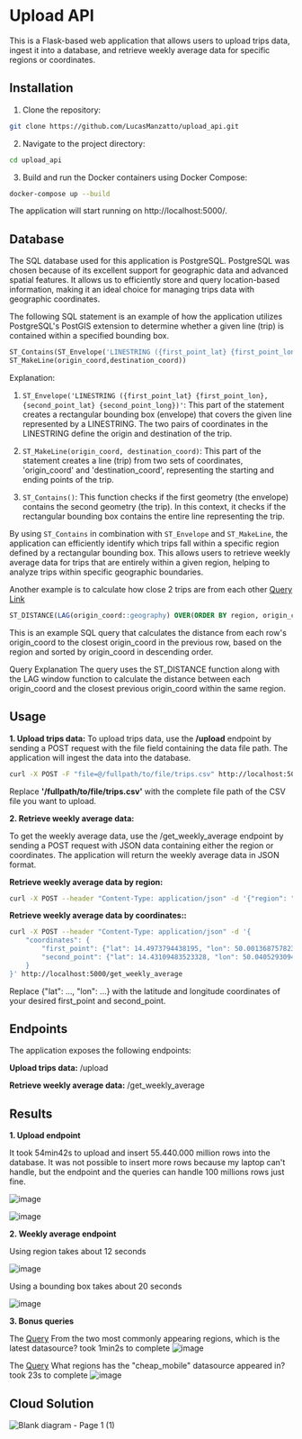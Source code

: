 # Upload API

This is a Flask-based web application that allows users to upload trips data, ingest it into a database, and retrieve weekly average data for specific regions or coordinates.

## Installation
1. Clone the repository:

```bash
git clone https://github.com/LucasManzatto/upload_api.git
```

2. Navigate to the project directory:
```bash
cd upload_api
```

3. Build and run the Docker containers using Docker Compose:

```bash
docker-compose up --build
```
The application will start running on http://localhost:5000/.

## Database
The SQL database used for this application is PostgreSQL. PostgreSQL was chosen because of its excellent support for geographic data and advanced spatial features. It allows us to efficiently store and query location-based information, making it an ideal choice for managing trips data with geographic coordinates.

The following SQL statement is an example of how the application utilizes PostgreSQL's PostGIS extension to determine whether a given line (trip) is contained within a specified bounding box.

```sql
ST_Contains(ST_Envelope('LINESTRING ({first_point_lat} {first_point_lon}, {second_point_lat} {second_point_long})'),
ST_MakeLine(origin_coord,destination_coord))
```

Explanation:

1. `ST_Envelope('LINESTRING ({first_point_lat} {first_point_lon}, {second_point_lat} {second_point_long})'`: This part of the statement creates a rectangular bounding box (envelope) that covers the given line represented by a LINESTRING. The two pairs of coordinates in the LINESTRING define the origin and destination of the trip.

2. `ST_MakeLine(origin_coord, destination_coord)`: This part of the statement creates a line (trip) from two sets of coordinates, 'origin_coord' and 'destination_coord', representing the starting and ending points of the trip.

3. `ST_Contains()`: This function checks if the first geometry (the envelope) contains the second geometry (the trip). In this context, it checks if the rectangular bounding box contains the entire line representing the trip.

By using `ST_Contains` in combination with `ST_Envelope` and `ST_MakeLine`, the application can efficiently identify which trips fall within a specific region defined by a rectangular bounding box. This allows users to retrieve weekly average data for trips that are entirely within a given region, helping to analyze trips within specific geographic boundaries.

Another example is to calculate how close 2 trips are from each other [Query Link](https://github.com/LucasManzatto/upload_api/blob/main/app/queries/postgres/scripts/similar_trips.sql)

```sql
ST_DISTANCE(LAG(origin_coord::geography) OVER(ORDER BY region, origin_coord DESC), origin_coord::geography) AS origin_distance_to_closest
```
This is an example SQL query that calculates the distance from each row's origin_coord to the closest origin_coord in the previous row, based on the region and sorted by origin_coord in descending order.

Query Explanation
The query uses the ST_DISTANCE function along with the LAG window function to calculate the distance between each origin_coord and the closest previous origin_coord within the same region.

## Usage

**1. Upload trips data:**
To upload trips data, use the **/upload** endpoint by sending a POST request with the file field containing the data file path. The application will ingest the data into the database.

```bash
curl -X POST -F "file=@/fullpath/to/file/trips.csv" http://localhost:5000/upload
```
Replace **'/fullpath/to/file/trips.csv'** with the complete file path of the CSV file you want to upload.

**2. Retrieve weekly average data:**

To get the weekly average data, use the /get_weekly_average endpoint by sending a POST request with JSON data containing either the region or coordinates. The application will return the weekly average data in JSON format.

**Retrieve weekly average data by region:**
```bash
curl -X POST --header "Content-Type: application/json" -d '{"region": "Prague"}' http://localhost:5000/get_weekly_average
```

**Retrieve weekly average data by coordinates::**

```bash
curl -X POST --header "Content-Type: application/json" -d '{
    "coordinates": {
        "first_point": {"lat": 14.4973794438195, "lon": 50.00136875782316},
        "second_point": {"lat": 14.43109483523328, "lon": 50.04052930943246}
    }
}' http://localhost:5000/get_weekly_average
```
Replace {"lat": ..., "lon": ...} with the latitude and longitude coordinates of your desired first_point and second_point.

## Endpoints
The application exposes the following endpoints:

**Upload trips data:** /upload

**Retrieve weekly average data:** /get_weekly_average


## Results

**1. Upload endpoint**

It took 54min42s to upload and insert 55.440.000 million rows into the database. It was not possible to insert more rows because my laptop can't handle, but the endpoint and the queries can handle 100 millions rows just fine.

![image](https://github.com/LucasManzatto/upload_api/assets/12992999/c6b99af3-ee80-40f2-9863-96f10f04f518)

![image](https://github.com/LucasManzatto/upload_api/assets/12992999/da373dfb-bdce-4e8d-b516-7c032321a3ef)

**2. Weekly average endpoint**

Using region takes about 12 seconds

![image](https://github.com/LucasManzatto/upload_api/assets/12992999/fa1453e5-9941-4baf-97a7-ce598aea8302)

Using a bounding box takes about 20 seconds

![image](https://github.com/LucasManzatto/upload_api/assets/12992999/52fa0732-a974-4a28-8661-917a4084783e)

**3. Bonus queries**

The [Query](https://github.com/LucasManzatto/upload_api/blob/main/app/queries/postgres/scripts/latest_datasource_from_common_regions.sql) From the two most commonly appearing regions, which is the latest datasource? took 1min2s to complete
![image](https://github.com/LucasManzatto/upload_api/assets/12992999/28d108d2-1907-4e21-a923-8f4b44b664b4)

The [Query](https://github.com/LucasManzatto/upload_api/blob/main/app/queries/postgres/scripts/datasource_in_regions.sql) What regions has the "cheap_mobile" datasource appeared in? took 23s to complete
![image](https://github.com/LucasManzatto/upload_api/assets/12992999/8eb390e2-0e4d-48d9-bb77-6c006a905d1a)


## Cloud Solution

![Blank diagram - Page 1 (1)](https://github.com/LucasManzatto/upload_api/assets/12992999/1867eafa-c4e2-4cc4-8ff3-8a41545ab9e2)
